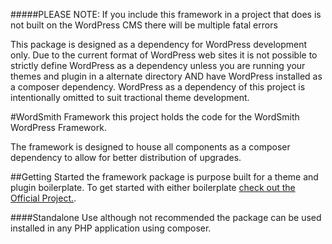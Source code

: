 #####PLEASE NOTE:
If you include this framework in a project that does is not built on the WordPress CMS there will be multiple fatal errors

This package is designed as a dependency for WordPress development only.
Due to the current format of WordPress web sites it is not possible to strictly define WordPress as a dependency unless you are running your themes and plugin in a alternate directory AND have WordPress installed as a composer dependency.
WordPress as a dependency of this project is intentionally omitted to suit tractional theme development.

#WordSmith Framework
this project holds the code for the WordSmith WordPress Framework.

The framework is designed to house all components as a composer dependency to allow for better distribution of upgrades.

##Getting Started
the framework package is purpose built for a theme and plugin boilerplate.
To get started with either boilerplate [check out the Official Project.](https://github.com/nk2580/WordSmith).

####Standalone Use
although not recommended the package can be used installed in any PHP application using composer.